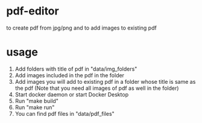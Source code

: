 # pdf-editor
to create pdf from jpg/png and to add images to existing pdf

# usage
1. Add folders with title of pdf in "data/img_folders"
2. Add images included in the pdf in the folder
3. Add images you will add to existing pdf in a folder whose title is same as the pdf (Note that you need all images of pdf as well in the folder)
4. Start docker daemon or start Docker Desktop
5. Run "make build"
6. Run "make run"
7. You can find pdf files in "data/pdf_files"
